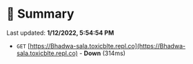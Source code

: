 # 📖 Summary
Last updated: **1/12/2022, 5:54:54 PM**

- `GET` [https://Bhadwa-sala.toxicblte.repl.co](https://Bhadwa-sala.toxicblte.repl.co) - **Down** (314ms)
